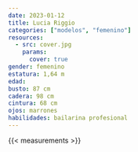 ```yaml
---
date: 2023-01-12
title: Lucia Riggio
categories: ["modelos", "femenino"]
resources:
  - src: cover.jpg
    params:
      cover: true
gender: femenino
estatura: 1,64 m
edad:
busto: 87 cm
cadera: 98 cm
cintura: 68 cm
ojos: marrones
habilidades: bailarina profesional
---
```


{{< measurements >}}